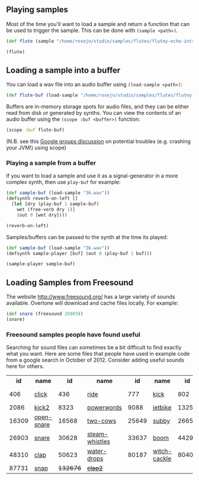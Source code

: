 ## Playing samples

Most of the time you'll want to load a sample and return a function that can be used to trigger the sample.  This can be done with `(sample <path>)`.

```clj
(def flute (sample "/home/rosejn/studio/samples/flutes/flutey-echo-intro-blast.wav"))

(flute)
```

## Loading a sample into a buffer

You can load a wav file into an audio buffer using `(load-sample <path>)`:

```clj
(def flute-buf (load-sample "/home/rosejn/studio/samples/flutes/flutey-echo-intro-blast.wav"))
```

Buffers are in-memory storage spots for audio files, and they can be either read from disk or generated by synths.  You can view the contents of an audio buffer using the `(scope :buf <buffer>)` function:

```clj
(scope :buf flute-buf)
```

(N.B. see this [Google groups discussion](https://groups.google.com/forum/#!searchin/overtone/scope/overtone/FJmMtV0sYIQ/8iet2oZBO2gJ) on potential troubles (e.g. crashing your JVM!) using scope)

### Playing a sample from a buffer

If you want to load a sample and use it as a signal-generator in a more complex synth, then use `play-buf` for example:

```clj
(def sample-buf (load-sample "36.wav"))
(defsynth reverb-on-left []
  (let [dry (play-buf 1 sample-buf)
	wet (free-verb dry 1)]
    (out 0 [wet dry])))

(reverb-on-left)
```

Samples/buffers can be passed to the synth at the time its played:

```clj
(def sample-buf (load-sample "36.wav"))
(defsynth sample-player [buf] (out 0 (play-buf 1 buf)))

(sample-player sample-buf)
```


## Loading Samples from Freesound

The website http://www.freesound.org/ has a large variety of sounds available.  Overtone will download and cache files locally.  For example:

```clj
(def snare (freesound 26903))
(snare)
```

### Freesound samples people have found useful

Searching for sound files can sometimes be a bit difficult to find exactly what you want.  Here are some files that people have used in example code from a google search in October of 2012.  Consider adding useful sounds here for others.

<table>
<tr>
<th> id </th><th> name </th><th> id </th><th> name </th><th> id </th><th> name </th><th> id </th><th> name </th>
</tr><tr>
<td>406</td><td> <a href="http://www.freesound.org/samplesViewSingle.php?id=406">click</a> </td>
<td>436</td><td> <a href="http://www.freesound.org/samplesViewSingle.php?id=436">ride</a> </td>
<td>777</td><td> <a href="http://www.freesound.org/samplesViewSingle.php?id=777">kick</a> </td>
<td>802</td><td> <a href="http://www.freesound.org/samplesViewSingle.php?id=802">close-hat</a> </td>
</tr><tr>
<td> 2086</td><td> <a href="http://www.freesound.org/samplesViewSingle.php?id=2086">kick2</a> </td>
<td> 8323</td><td> <a href="http://www.freesound.org/samplesViewSingle.php?id=8323">powerwords</a> </td>
<td> 9088</td><td> <a href="http://www.freesound.org/samplesViewSingle.php?id=9088">jetbike</a> </td>
<td>13254</td><td> <a href="http://www.freesound.org/samplesViewSingle.php?id=13254">cymbal</a> </td>
</tr><tr>
<td>16309</td><td> <a href="http://www.freesound.org/samplesViewSingle.php?id=16309">open-snare</a> </td>
<td>16568</td><td> <a href="http://www.freesound.org/samplesViewSingle.php?id=16568">two-cows</a> </td>
<td>25649</td><td> <a href="http://www.freesound.org/samplesViewSingle.php?id=25649">subby</a> </td>
<td>26657</td><td> <a href="http://www.freesound.org/samplesViewSingle.php?id=26657">open-hat</a> </td>
</tr><tr>
<td>26903</td><td> <a href="http://www.freesound.org/samplesViewSingle.php?id=26903">snare</a> </td>
<td>30628</td><td> <a href="http://www.freesound.org/samplesViewSingle.php?id=30628">steam-whistles</a> </td>
<td>33637</td><td> <a href="http://www.freesound.org/samplesViewSingle.php?id=33637">boom</a> </td>
<td>44293</td><td> <a href="http://www.freesound.org/samplesViewSingle.php?id=44293">sleigh-bells</a> </td>
</tr><tr>
<td>48310</td><td> <a href="http://www.freesound.org/samplesViewSingle.php?id=48310">clap</a> </td>
<td>50623</td><td> <a href="http://www.freesound.org/samplesViewSingle.php?id=50623">water-drops</a> </td>
<td>80187</td><td> <a href="http://www.freesound.org/samplesViewSingle.php?id=80187">witch-cackle</a> </td>
<td>80401</td><td> <a href="http://www.freesound.org/samplesViewSingle.php?id=80401">explosion</a> </td>
</tr><tr>
<td> 87731</td><td> <a href="http://www.freesound.org/samplesViewSingle.php?id=87731">snap</a> </td>
<td><del>132676</del></td><td> <a href="http://www.freesound.org/samplesViewSingle.php?id=132676"><del>clap2</del></a> </td>
</tr>
</table>